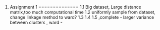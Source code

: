 1. Assignment 1 
==============
1.1 Big dataset, Large distance matrix,too much computational time
1.2 uniformly sample from dataset, change linkage method to ward?
1.3 
1.4
1.5 ,complete - larger variance between clusters , ward - 
